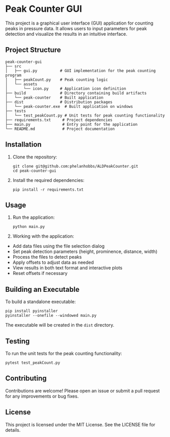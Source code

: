 # Peak Counter GUI

This project is a graphical user interface (GUI) application for counting peaks in pressure data. It allows users to input parameters for peak detection and visualize the results in an intuitive interface.

## Project Structure

```
peak-counter-gui
├── src
│   ├── gui.py          # GUI implementation for the peak counting program
│   ├── peakCount.py    # Peak counting logic
│   └── assets
│       └── icon.py     # Application icon definition
├── build               # Directory containing build artifacts
│   └── peak-counter    # Built application
├── dist                # Distribution packages 
│   └── peak-counter.exe  # Built application on windows 
├── tests
│   └── test_peakCount.py # Unit tests for peak counting functionality
├── requirements.txt     # Project dependencies
├── main.py              # Entry point for the application
└── README.md            # Project documentation
```

## Installation

1. Clone the repository:
   ```
   git clone git@github.com:phelanhobbs/ALDPeakCounter.git
   cd peak-counter-gui
   ```

2. Install the required dependencies:
   ```
   pip install -r requirements.txt
   ```

## Usage

1. Run the application:
   ```
   python main.py
   ```

2. Working with the application:
- Add data files using the file selection dialog
- Set peak detection parameters (height, prominence, distance, width)
- Process the files to detect peaks
- Apply offsets to adjust data as needed
- View results in both text format and interactive plots
- Reset offsets if necessary

## Building an Executable

To build a standalone executable:

   ```
   pip install pyinstaller 
   pyinstaller --onefile --windowed main.py
   ```
The executable will be created in the `dist` directory.

## Testing

To run the unit tests for the peak counting functionality:

   ```
   pytest test_peakCount.py
   ```

## Contributing

Contributions are welcome! Please open an issue or submit a pull request for any improvements or bug fixes.

## License

This project is licensed under the MIT License. See the LICENSE file for details.